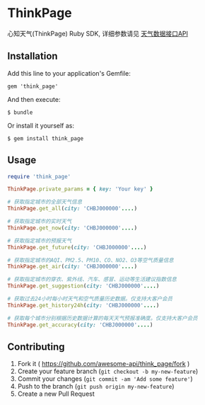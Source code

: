 # ThinkPage

心知天气(ThinkPage) Ruby SDK, 详细参数请见 [天气数据接口API](http://www.thinkpage.cn/weather/api/)

## Installation

Add this line to your application's Gemfile:

    gem 'think_page'

And then execute:

    $ bundle

Or install it yourself as:

    $ gem install think_page

## Usage

```ruby
require 'think_page'

ThinkPage.private_params = { key: 'Your key' }

# 获取指定城市的全部天气信息
ThinkPage.get_all(city: 'CHBJ000000'....)

# 获取指定城市的实时天气
ThinkPage.get_now(city: 'CHBJ000000'....)

# 获取指定城市的预报天气
ThinkPage.get_future(city: 'CHBJ000000'....)

# 获取指定城市的AQI、PM2.5、PM10、CO、NO2、O3等空气质量信息
ThinkPage.get_air(city: 'CHBJ000000'....)

# 获取指定城市的穿衣、紫外线、汽车、感冒、运动等生活建议指数信息
ThinkPage.get_suggestion(city: 'CHBJ000000'....)

# 获取过去24小时每小时天气和空气质量历史数据。仅支持大客户会员
ThinkPage.get_history24h(city: 'CHBJ000000'....)

# 获取每个城市分别根据历史数据计算的每天天气预报准确度。仅支持大客户会员
ThinkPage.get_accuracy(city: 'CHBJ000000'....)
```

## Contributing

1. Fork it ( https://github.com/awesome-api/think_page/fork )
2. Create your feature branch (`git checkout -b my-new-feature`)
3. Commit your changes (`git commit -am 'Add some feature'`)
4. Push to the branch (`git push origin my-new-feature`)
5. Create a new Pull Request

